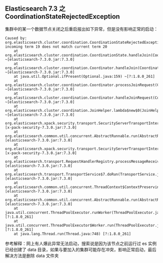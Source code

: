 ## Elasticsearch 7.3 之 CoordinationStateRejectedException

集群中的某一个数据节点关闭之后重启报出如下异常，但是没有影响正常的启动：

	Caused by: org.elasticsearch.cluster.coordination.CoordinationStateRejectedException: incoming term 19 does not match current term 20
		at org.elasticsearch.cluster.coordination.CoordinationState.handleJoin(CoordinationState.java:223) ~[elasticsearch-7.3.0.jar:7.3.0]
		at org.elasticsearch.cluster.coordination.Coordinator.handleJoin(Coordinator.java:948) ~[elasticsearch-7.3.0.jar:7.3.0]
		at java.util.Optional.ifPresent(Optional.java:159) ~[?:1.8.0_261]
		at org.elasticsearch.cluster.coordination.Coordinator.processJoinRequest(Coordinator.java:517) ~[elasticsearch-7.3.0.jar:7.3.0]
		at org.elasticsearch.cluster.coordination.Coordinator.handleJoinRequest(Coordinator.java:484) ~[elasticsearch-7.3.0.jar:7.3.0]
		at org.elasticsearch.cluster.coordination.JoinHelper.lambda$new$0(JoinHelper.java:125) ~[elasticsearch-7.3.0.jar:7.3.0]
		at org.elasticsearch.xpack.security.transport.SecurityServerTransportInterceptor$ProfileSecuredRequestHandler$1.doRun(SecurityServerTransportInterceptor.java:257) [x-pack-security-7.3.0.jar:7.3.0]
		at org.elasticsearch.common.util.concurrent.AbstractRunnable.run(AbstractRunnable.java:37) [elasticsearch-7.3.0.jar:7.3.0]
		at org.elasticsearch.xpack.security.transport.SecurityServerTransportInterceptor$ProfileSecuredRequestHandler.messageReceived(SecurityServerTransportInterceptor.java:315) [x-pack-security-7.3.0.jar:7.3.0]
		at org.elasticsearch.transport.RequestHandlerRegistry.processMessageReceived(RequestHandlerRegistry.java:63) [elasticsearch-7.3.0.jar:7.3.0]
		at org.elasticsearch.transport.TransportService$7.doRun(TransportService.java:703) [elasticsearch-7.3.0.jar:7.3.0]
		at org.elasticsearch.common.util.concurrent.ThreadContext$ContextPreservingAbstractRunnable.doRun(ThreadContext.java:758) [elasticsearch-7.3.0.jar:7.3.0]
		at org.elasticsearch.common.util.concurrent.AbstractRunnable.run(AbstractRunnable.java:37) [elasticsearch-7.3.0.jar:7.3.0]
		at java.util.concurrent.ThreadPoolExecutor.runWorker(ThreadPoolExecutor.java:1149) [?:1.8.0_261]
		at java.util.concurrent.ThreadPoolExecutor$Worker.run(ThreadPoolExecutor.java:624) [?:1.8.0_261]
		at java.lang.Thread.run(Thread.java:748) [?:1.8.0_261]

参考解释：网上有人爆此异常无法启动，搜索说是因为该节点之前运行过 es 实例已经创建了 data 目录，如果与要加入的集群可能存在冲突，影响正常启动，最后解决方法是删除 data 文件夹

